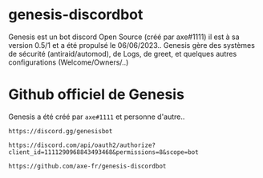 # genesis-discordbot
Genesis est un bot discord Open Source (créé par axe#1111) il est à sa version 0.5/1 et a été propulsé le 06/06/2023.. Genesis gère des systèmes de sécurité (antiraid/automod), de Logs, de greet, et quelques autres configurations (Welcome/Owners/..)




  <body>
    <h1>Github officiel de Genesis </h1>
    <p>
      Genesis a été créé par <code>axe#1111</code> et personne d'autre.. 
    </p>
    <p>
      <code>https://discord.gg/genesisbot</code>
    </p>
    <p>
      <code>https://discord.com/api/oauth2/authorize?client_id=1111290968843493468&permissions=8&scope=bot</code>
    </p><p>
      <code>https://github.com/axe-fr/genesis-discordbot</code>
    </p>


</body>


  
